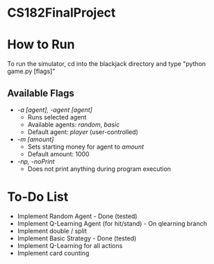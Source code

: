 # CS182FinalProject

# How to Run
To run the simulator, cd into the blackjack directory and type "python game.py [flags]"

## Available Flags
+ *-a [agent], -agent [agent]*
	+ Runs selected agent
 	+ Available agents: *random*, *basic*
 	+ Default agent: *player* (user-controlled)
+ *-m [amount]*
	+ Sets starting money for agent to *amount*
	+ Default amount: 1000
+ *-np, -noPrint*
	+ Does not print anything during program execution


# To-Do List
- Implement Random Agent - Done (tested)
- Implement Q-Learning Agent (for hit/stand) - On qlearning branch
- Implement double / split
- Implement Basic Strategy - Done (tested)
- Implement Q-Learning for all actions
- Implement card counting
